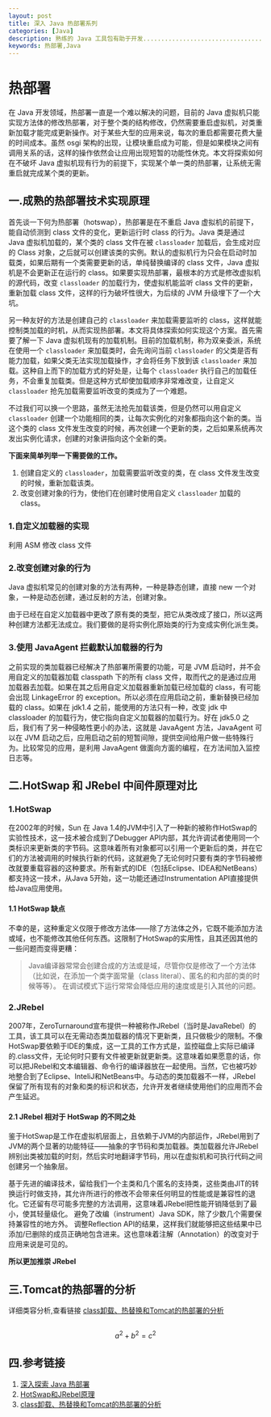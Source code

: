 ```yaml
---
layout: post
title: 深入 Java 热部署系列
categories: [Java]
description: 熟练的 Java 工具包有助于开发....................................................................................................................................................................................................
keywords: 热部署,Java
---
```

# 热部署
在 Java 开发领域，热部署一直是一个难以解决的问题，目前的 Java 虚拟机只能实现方法体的修改热部署，对于整个类的结构修改，仍然需要重启虚拟机，对类重新加载才能完成更新操作。对于某些大型的应用来说，每次的重启都需要花费大量的时间成本。虽然 osgi 架构的出现，让模块重启成为可能，但是如果模块之间有调用关系的话，这样的操作依然会让应用出现短暂的功能性休克。本文将探索如何在不破坏 Java 虚拟机现有行为的前提下，实现某个单一类的热部署，让系统无需重启就完成某个类的更新。

## 一.成熟的热部署技术实现原理
首先谈一下何为热部署（hotswap），热部署是在不重启 Java 虚拟机的前提下，能自动侦测到 class 文件的变化，更新运行时 class 的行为。Java 类是通过 Java 虚拟机加载的，某个类的 class 文件在被 `classloader` 加载后，会生成对应的 Class 对象，之后就可以创建该类的实例。默认的虚拟机行为只会在启动时加载类，如果后期有一个类需要更新的话，单纯替换编译的 class 文件，Java 虚拟机是不会更新正在运行的 class。如果要实现热部署，最根本的方式是修改虚拟机的源代码，改变 `classloader` 的加载行为，使虚拟机能监听 class 文件的更新，重新加载 class 文件，这样的行为破坏性很大，为后续的 JVM 升级埋下了一个大坑。

另一种友好的方法是创建自己的 `classloader` 来加载需要监听的 class，这样就能控制类加载的时机，从而实现热部署。本文将具体探索如何实现这个方案。首先需要了解一下 Java 虚拟机现有的加载机制。目前的加载机制，称为双亲委派，系统在使用一个 `classloader` 来加载类时，会先询问当前 `classloader` 的父类是否有能力加载，如果父类无法实现加载操作，才会将任务下放到该 `classloader` 来加载。这种自上而下的加载方式的好处是，让每个 `classloader` 执行自己的加载任务，不会重复加载类。但是这种方式却使加载顺序非常难改变，让自定义 `classloader` 抢先加载需要监听改变的类成为了一个难题。

不过我们可以换一个思路，虽然无法抢先加载该类，但是仍然可以用自定义  `classloader` 创建一个功能相同的类，让每次实例化的对象都指向这个新的类。当这个类的 class 文件发生改变的时候，再次创建一个更新的类，之后如果系统再次发出实例化请求，创建的对象讲指向这个全新的类。

**下面来简单列举一下需要做的工作。**

1. 创建自定义的 `classloader`，加载需要监听改变的类，在 class 文件发生改变的时候，重新加载该类。
2. 改变创建对象的行为，使他们在创建时使用自定义 `classloader` 加载的 class。

### 1.自定义加载器的实现
利用 ASM 修改 class 文件

### 2.改变创建对象的行为
Java 虚拟机常见的创建对象的方法有两种，一种是静态创建，直接 new 一个对象，一种是动态创建，通过反射的方法，创建对象。

由于已经在自定义加载器中更改了原有类的类型，把它从类改成了接口，所以这两种创建方法都无法成立。我们要做的是将实例化原始类的行为变成实例化派生类。



### 3.使用 JavaAgent 拦截默认加载器的行为
之前实现的类加载器已经解决了热部署所需要的功能，可是 JVM 启动时，并不会用自定义的加载器加载 classpath 下的所有 class 文件，取而代之的是通过应用加载器去加载。如果在其之后用自定义加载器重新加载已经加载的 class，有可能会出现 LinkageError 的 exception。所以必须在应用启动之前，重新替换已经加载的 class。如果在 jdk1.4 之前，能使用的方法只有一种，改变 jdk 中 classloader 的加载行为，使它指向自定义加载器的加载行为。好在 jdk5.0 之后，我们有了另一种侵略性更小的办法，这就是 JavaAgent 方法，JavaAgent 可以在 JVM 启动之后，应用启动之前的短暂间隙，提供空间给用户做一些特殊行为。比较常见的应用，是利用 JavaAgent 做面向方面的编程，在方法间加入监控日志等。

## 二.HotSwap 和 JRebel 中间件原理对比

### 1.HotSwap
在2002年的时候，Sun 在 Java 1.4的JVM中引入了一种新的被称作HotSwap的实验性技术，这一技术被合成到了Debugger API内部，其允许调试者使用同一个类标识来更新类的字节码。这意味着所有对象都可以引用一个更新后的类，并在它们的方法被调用的时候执行新的代码，这就避免了无论何时只要有类的字节码被修改就要重载容器的这种要求。所有新式的IDE（包括Eclipse、IDEA和NetBeans）都支持这一技术，从Java 5开始，这一功能还通过Instrumentation API直接提供给Java应用使用。

#### 1.1 HotSwap 缺点
不幸的是，这种重定义仅限于修改方法体——除了方法体之外，它既不能添加方法或域，也不能修改其他任何东西。这限制了HotSwap的实用性，且其还因其他的一些问题而变得更糟：
> Java编译器常常会创建合成的方法或是域，尽管你仅是修改了一个方法体（比如说，在添加一个类字面常量（class literal）、匿名的和内部的类的时候等等）。 在调试模式下运行常常会降低应用的速度或是引入其他的问题。


### 2.JRebel
2007年，ZeroTurnaround宣布提供一种被称作JRebel（当时是JavaRebel）的工具，该工具可以在无需动态类加载器的情况下更新类，且只做极少的限制。不像HotSwap要依赖于IDE的集成，这一工具的工作方式是，监控磁盘上实际已编译的.class文件，无论何时只要有文件被更新就更新类。这意味着如果愿意的话，你可以把JRebel和文本编辑器、命令行的编译器放在一起使用。当然，它也被巧妙地整合到了Eclipse、InteliJ和NetBeans中。与动态的类加载器不一样，JRebel保留了所有现有的对象和类的标识和状态，允许开发者继续使用他们的应用而不会产生延迟。

#### 2.1 JRebel 相对于 HotSwap 的不同之处
鉴于HotSwap是工作在虚拟机层面上，且依赖于JVM的内部运作，JRebel用到了JVM的两个显著的功能特征——抽象的字节码和类加载器。类加载器允许JRebel辨别出类被加载的时刻，然后实时地翻译字节码，用以在虚拟机和可执行代码之间创建另一个抽象层。

基于先进的编译技术，留给我们一个主类和几个匿名的支持类，这些类由JIT的转换运行时做支持，其允许所进行的修改不会带来任何明显的性能或是兼容性的退化。它还留有尽可能多完整的方法调用，这意味着JRebel把性能开销降低到了最小，使其轻量级化。
避免了改编（instrument）Java SDK，除了少数几个需要保持兼容性的地方外。
调整Reflection API的结果，这样我们就能够把这些结果中已添加/已删除的成员正确地包含进来。这也意味着注解（Annotation）的改变对于应用来说是可见的。

**所以更加推崇 JRebel** 

## 三.Tomcat的热部署的分析
详细类容分析,查看链接 [class卸载、热替换和Tomcat的热部署的分析](#jump)

##

$$a^2 + b^2 = c^2$$

## 四.参考链接
1. [深入探索 Java 热部署](http://www.ibm.com/developerworks/cn/java/j-lo-hotdeploy/)
2. [HotSwap和JRebel原理](http://article.yeeyan.org/view/213582/186226)
3. <span id="jump"></span> [class卸载、热替换和Tomcat的热部署的分析](http://www.blogjava.net/heavensay/archive/2012/11/07/389685.html)
